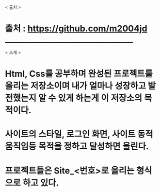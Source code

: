 < 출처 >
# 출처 : https://github.com/m2004jd
━━━━━━━━━━━━━━━━━━━━━━━━━━━━━━━━━━━━━━━━━━━━━━━━━━

< 소개 >
# Html, Css를 공부하며 완성된 프로젝트를 올리는 저장소이며 내가 얼마나 성장하고 발전했는지 알 수 있게 하는게 이 저장소의 목적이다.

# 사이트의 스타일, 로그인 화면, 사이트 동적 움직임등 목적을 정하고 달성하면 올린다.

# 프로젝트들은 Site_<번호>로 올리는 형식으로 하고 있다.
